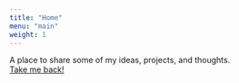 ```yaml
---
title: "Home"
menu: "main"
weight: 1
---
```


A place to share some of my ideas, projects, and thoughts.  
[Take me back!](https://skitter-beautiful-soil.glitch.me)

